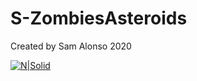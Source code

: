 # S-ZombiesAsteroids
Created by Sam Alonso 2020

[![N|Solid](https://i.ibb.co/72RS09D/asteroids.png)](www.samalonso.com)
